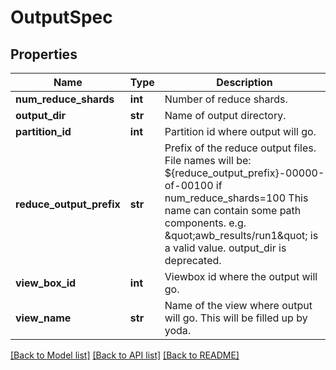 # OutputSpec

## Properties
Name | Type | Description | Notes
------------ | ------------- | ------------- | -------------
**num_reduce_shards** | **int** | Number of reduce shards. | [optional] 
**output_dir** | **str** | Name of output directory. | [optional] 
**partition_id** | **int** | Partition id where output will go. | [optional] 
**reduce_output_prefix** | **str** | Prefix of the reduce output files. File names will be: ${reduce_output_prefix}-00000-of-00100 if num_reduce_shards&#x3D;100 This name can contain some path components. e.g. \&quot;awb_results/run1\&quot; is a valid value. output_dir is deprecated. | [optional] 
**view_box_id** | **int** | Viewbox id where the output will go. | [optional] 
**view_name** | **str** | Name of the view where output will go. This will be filled up by yoda. | [optional] 

[[Back to Model list]](../README.md#documentation-for-models) [[Back to API list]](../README.md#documentation-for-api-endpoints) [[Back to README]](../README.md)


